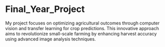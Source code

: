 # Final_Year_Project
My project focuses on optimizing agricultural outcomes through computer vision and transfer learning for crop predictions. This innovative approach aims to revolutionize small-scale farming by enhancing harvest accuracy using advanced image analysis techniques.
